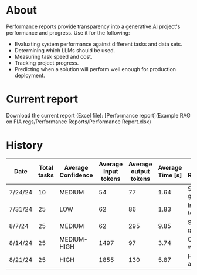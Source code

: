 # About

Performance reports provide transparency into a generative AI project's performance and progress. Use it for the following:

* Evaluating system performance against different tasks and data sets.
* Determining which LLMs should be used.
* Measuring task speed and cost.
* Tracking project progress.
* Predicting when a solution will perform well enough for production deployment.

# Current report

Download the current report (Excel file):
[Performance report](Example RAG on FIA regs/Performance Reports/Performance Report.xlsx)

# History

| Date      | Total tasks | Average Confidence | Average input tokens | Average output tokens | Average Time [s] | Notes and Recommendations             |
|-----------|-------------|--------------------|----------------------|-----------------------|------------------|----------------------------------------|
| 7/24/24   | 10          | MEDIUM             | 54                   | 77                    | 1.64             | Simple QA with gpt-3.5                |
| 7/31/24   | 25          | LOW                | 62                   | 86                    | 1.83             | Inaccuracies due to model             |
| 8/7/24    | 25          | MEDIUM             | 62                   | 295                   | 9.85             | Simple QA with gpt-4.0                |
| 8/14/24   | 25          | MEDIUM-HIGH        | 1497                 | 97                    | 3.74             | Overall improved with gpt-4           |
| 8/21/24   | 25          | HIGH               | 1855                 | 130                   | 5.87             | High accuracy on all but 1            |

